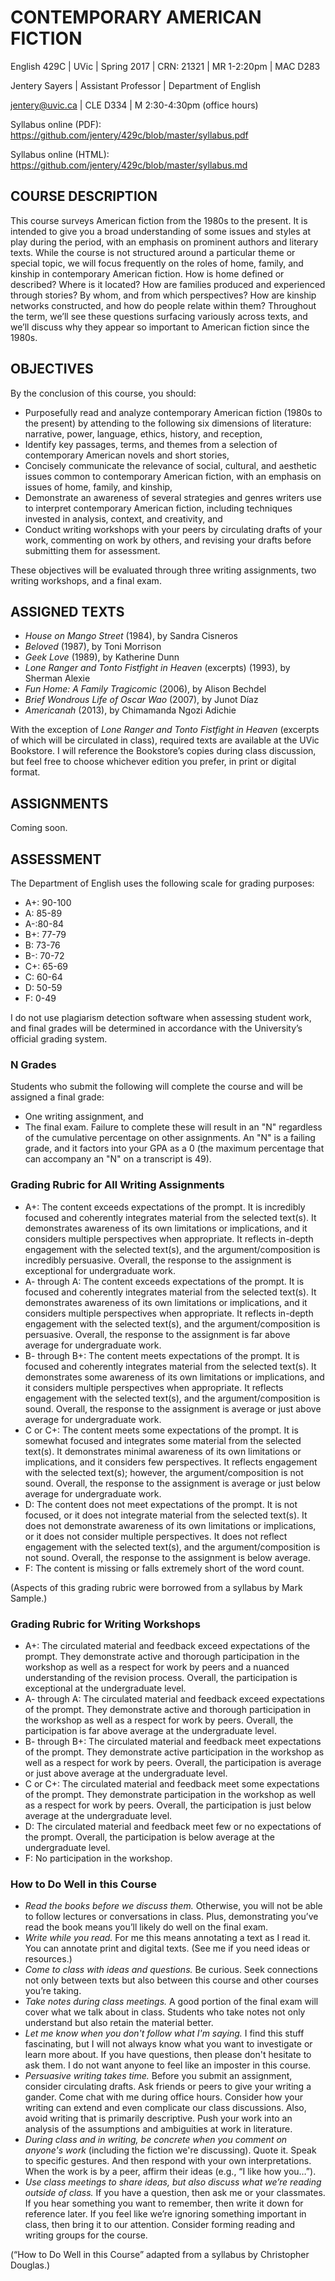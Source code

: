 # CONTEMPORARY AMERICAN FICTION 

English 429C | UVic | Spring 2017 | CRN: 21321 | MR 1-2:20pm | MAC D283

Jentery Sayers | Assistant Professor | Department of English 

jentery@uvic.ca | CLE D334 | M 2:30-4:30pm (office hours) 

Syllabus online (PDF): https://github.com/jentery/429c/blob/master/syllabus.pdf

Syllabus online (HTML): https://github.com/jentery/429c/blob/master/syllabus.md

## COURSE DESCRIPTION
This course surveys American fiction from the 1980s to the present. It is intended to give you a broad understanding of some issues and styles at play during the period, with an emphasis on prominent authors and literary texts. While the course is not structured around a particular theme or special topic, we will focus frequently on the roles of home, family, and kinship in contemporary American fiction. How is home defined or described? Where is it located? How are families produced and experienced through stories? By whom, and from which perspectives? How are kinship networks constructed, and how do people relate within them? Throughout the term, we’ll see these questions surfacing variously across texts, and we’ll discuss why they appear so important to American fiction since the 1980s.

## OBJECTIVES 
By the conclusion of this course, you should: 
* Purposefully read and analyze contemporary American fiction (1980s to the present) by attending to the following six dimensions of literature: narrative, power, language, ethics, history, and reception,    
* Identify key passages, terms, and themes from a selection of contemporary American novels and short stories, 
* Concisely communicate the relevance of social, cultural, and aesthetic issues common to contemporary American fiction, with an emphasis on issues of home, family, and kinship, 
* Demonstrate an awareness of several strategies and genres writers use to interpret contemporary American fiction, including techniques invested in analysis, context, and creativity, and 
* Conduct writing workshops with your peers by circulating drafts of your work, commenting on work by others, and revising your drafts before submitting them for assessment.  

These objectives will be evaluated through three writing assignments, two writing workshops, and a final exam. 

## ASSIGNED TEXTS
* *House on Mango Street* (1984), by Sandra Cisneros 
* *Beloved* (1987), by Toni Morrison 
* *Geek Love* (1989), by Katherine Dunn 
* *Lone Ranger and Tonto Fistfight in Heaven* (excerpts) (1993), by Sherman Alexie
* *Fun Home: A Family Tragicomic* (2006), by Alison Bechdel
* *Brief Wondrous Life of Oscar Wao* (2007), by Junot Díaz
* *Americanah* (2013), by Chimamanda Ngozi Adichie

With the exception of *Lone Ranger and Tonto Fistfight in Heaven* (excerpts of which will be circulated in class), required texts are available at the UVic Bookstore. I will reference the Bookstore’s copies during class discussion, but feel free to choose whichever edition you prefer, in print or digital format. 

## ASSIGNMENTS 

Coming soon.  

## ASSESSMENT
The Department of English uses the following scale for grading purposes: 
* A+: 90-100		
* A: 85-89				
* A-:80-84				
* B+: 77-79			
* B: 73-76	
* B-: 70-72
* C+: 65-69
* C: 60-64
* D: 50-59
* F: 0-49

I do not use plagiarism detection software when assessing student work, and final grades will be determined in accordance with the University’s official grading system.

### N Grades
Students who submit the following will complete the course and will be assigned a final grade: 
* One writing assignment, and   
* The final exam.
Failure to complete these will result in an "N" regardless of the cumulative percentage on other assignments. An "N" is a failing grade, and it factors into your GPA as a 0 (the maximum percentage that can accompany an "N" on a transcript is 49).  

### Grading Rubric for All Writing Assignments  
* A+: The content exceeds expectations of the prompt. It is incredibly focused and coherently integrates material from the selected text(s). It demonstrates awareness of its own limitations or implications, and it considers multiple perspectives when appropriate. It reflects in-depth engagement with the selected text(s), and the argument/composition is incredibly persuasive. Overall, the response to the assignment is exceptional for undergraduate work.
* A- through A: The content exceeds expectations of the prompt. It is focused and coherently integrates material from the selected text(s). It demonstrates awareness of its own limitations or implications, and it considers multiple perspectives when appropriate. It reflects in-depth engagement with the selected text(s), and the argument/composition is persuasive. Overall, the response to the assignment is far above average for undergraduate work. 
* B- through B+: The content meets expectations of the prompt. It is focused and coherently integrates material from the selected text(s). It demonstrates some awareness of its own limitations or implications, and it considers multiple perspectives when appropriate. It reflects engagement with the selected text(s), and the argument/composition is sound. Overall, the response to the assignment is average or just above average for undergraduate work. 
* C or C+: The content meets some expectations of the prompt. It is somewhat focused and integrates some material from the selected text(s). It demonstrates minimal awareness of its own limitations or implications, and it considers few perspectives. It reflects engagement with the selected text(s); however, the argument/composition is not sound. Overall, the response to the assignment is average or just below average for undergraduate work.
* D: The content does not meet expectations of the prompt. It is not focused, or it does not integrate material from the selected text(s). It does not demonstrate awareness of its own limitations or implications, or it does not consider multiple perspectives. It does not reflect engagement with the selected text(s), and the argument/composition is not sound. Overall, the response to the assignment is below average.  
* F: The content is missing or falls extremely short of the word count.

(Aspects of this grading rubric were borrowed from a syllabus by Mark Sample.)

### Grading Rubric for Writing Workshops

* A+: The circulated material and feedback exceed expectations of the prompt. They demonstrate active and thorough participation in the workshop as well as a respect for work by peers and a nuanced understanding of the revision process. Overall, the participation is exceptional at the undergraduate level.  
* A- through A: The circulated material and feedback exceed expectations of the prompt. They demonstrate active and thorough participation in the workshop as well as a respect for work by peers. Overall, the participation is far above average at the undergraduate level.  
* B- through B+: The circulated material and feedback meet expectations of the prompt. They demonstrate active participation in the workshop as well as a respect for work by peers. Overall, the participation is average or just above average at the undergraduate level.  
* C or C+: The circulated material and feedback meet some expectations of the prompt. They demonstrate participation in the workshop as well as a respect for work by peers. Overall, the participation is just below average at the undergraduate level.  
* D: The circulated material and feedback meet few or no expectations of the prompt. Overall, the participation is below average at the undergraduate level.  
* F: No participation in the workshop.  

### How to Do Well in this Course 
* *Read the books before we discuss them.* Otherwise, you will not be able to follow lectures or conversations in class. Plus, demonstrating you’ve read the book means you’ll likely do well on the final exam.
* *Write while you read.* For me this means annotating a text as I read it. You can annotate print and digital texts. (See me if you need ideas or resources.)
* *Come to class with ideas and questions.* Be curious. Seek connections not only between texts but also between this course and other courses you’re taking.
* *Take notes during class meetings.* A good portion of the final exam will cover what we talk about in class. Students who take notes not only understand but also retain the material better. 
* *Let me know when you don't follow what I'm saying.* I find this stuff fascinating, but I will not always know what you want to investigate or learn more about. If you have questions, then please don't hesitate to ask them. I do not want anyone to feel like an imposter in this course.
* *Persuasive writing takes time.* Before you submit an assignment, consider circulating drafts. Ask friends or peers to give your writing a gander. Come chat with me during office hours. Consider how your writing can extend and even complicate our class discussions. Also, avoid writing that is primarily descriptive. Push your work into an analysis of the assumptions and ambiguities at work in literature.
* *During class and in writing, be concrete when you comment on anyone's work* (including the fiction we're discussing). Quote it. Speak to specific gestures. And then respond with your own interpretations. When the work is by a peer, affirm their ideas (e.g., “I like how you…”).
* *Use class meetings to share ideas, but also discuss what we’re reading outside of class.* If you have a question, then ask me or your classmates. If you hear something you want to remember, then write it down for reference later. If you feel like we’re ignoring something important in class, then bring it to our attention. Consider forming reading and writing groups for the course.

(“How to Do Well in this Course” adapted from a syllabus by Christopher Douglas.)


